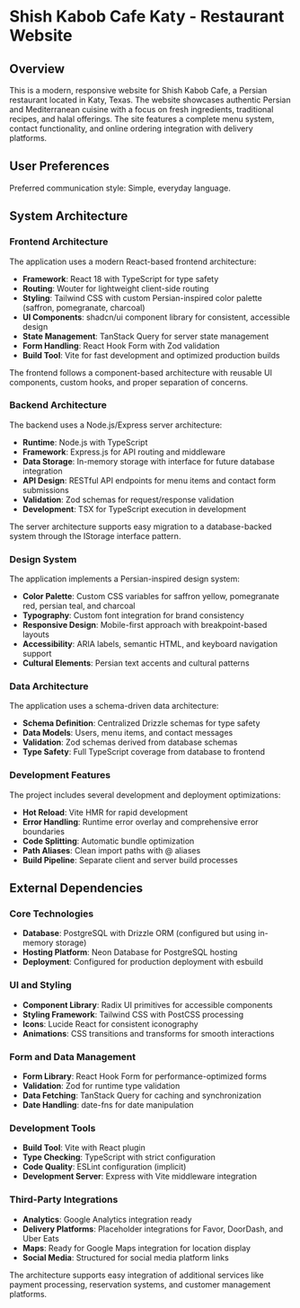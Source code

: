 # Shish Kabob Cafe Katy - Restaurant Website

## Overview

This is a modern, responsive website for Shish Kabob Cafe, a Persian restaurant located in Katy, Texas. The website showcases authentic Persian and Mediterranean cuisine with a focus on fresh ingredients, traditional recipes, and halal offerings. The site features a complete menu system, contact functionality, and online ordering integration with delivery platforms.

## User Preferences

Preferred communication style: Simple, everyday language.

## System Architecture

### Frontend Architecture

The application uses a modern React-based frontend architecture:

- **Framework**: React 18 with TypeScript for type safety
- **Routing**: Wouter for lightweight client-side routing
- **Styling**: Tailwind CSS with custom Persian-inspired color palette (saffron, pomegranate, charcoal)
- **UI Components**: shadcn/ui component library for consistent, accessible design
- **State Management**: TanStack Query for server state management
- **Form Handling**: React Hook Form with Zod validation
- **Build Tool**: Vite for fast development and optimized production builds

The frontend follows a component-based architecture with reusable UI components, custom hooks, and proper separation of concerns.

### Backend Architecture

The backend uses a Node.js/Express server architecture:

- **Runtime**: Node.js with TypeScript
- **Framework**: Express.js for API routing and middleware
- **Data Storage**: In-memory storage with interface for future database integration
- **API Design**: RESTful API endpoints for menu items and contact form submissions
- **Validation**: Zod schemas for request/response validation
- **Development**: TSX for TypeScript execution in development

The server architecture supports easy migration to a database-backed system through the IStorage interface pattern.

### Design System

The application implements a Persian-inspired design system:

- **Color Palette**: Custom CSS variables for saffron yellow, pomegranate red, persian teal, and charcoal
- **Typography**: Custom font integration for brand consistency
- **Responsive Design**: Mobile-first approach with breakpoint-based layouts
- **Accessibility**: ARIA labels, semantic HTML, and keyboard navigation support
- **Cultural Elements**: Persian text accents and cultural patterns

### Data Architecture

The application uses a schema-driven data architecture:

- **Schema Definition**: Centralized Drizzle schemas for type safety
- **Data Models**: Users, menu items, and contact messages
- **Validation**: Zod schemas derived from database schemas
- **Type Safety**: Full TypeScript coverage from database to frontend

### Development Features

The project includes several development and deployment optimizations:

- **Hot Reload**: Vite HMR for rapid development
- **Error Handling**: Runtime error overlay and comprehensive error boundaries
- **Code Splitting**: Automatic bundle optimization
- **Path Aliases**: Clean import paths with @ aliases
- **Build Pipeline**: Separate client and server build processes

## External Dependencies

### Core Technologies
- **Database**: PostgreSQL with Drizzle ORM (configured but using in-memory storage)
- **Hosting Platform**: Neon Database for PostgreSQL hosting
- **Deployment**: Configured for production deployment with esbuild

### UI and Styling
- **Component Library**: Radix UI primitives for accessible components
- **Styling Framework**: Tailwind CSS with PostCSS processing
- **Icons**: Lucide React for consistent iconography
- **Animations**: CSS transitions and transforms for smooth interactions

### Form and Data Management
- **Form Library**: React Hook Form for performance-optimized forms
- **Validation**: Zod for runtime type validation
- **Data Fetching**: TanStack Query for caching and synchronization
- **Date Handling**: date-fns for date manipulation

### Development Tools
- **Build Tool**: Vite with React plugin
- **Type Checking**: TypeScript with strict configuration
- **Code Quality**: ESLint configuration (implicit)
- **Development Server**: Express with Vite middleware integration

### Third-Party Integrations
- **Analytics**: Google Analytics integration ready
- **Delivery Platforms**: Placeholder integrations for Favor, DoorDash, and Uber Eats
- **Maps**: Ready for Google Maps integration for location display
- **Social Media**: Structured for social media platform links

The architecture supports easy integration of additional services like payment processing, reservation systems, and customer management platforms.